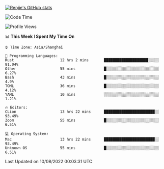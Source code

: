 [![Renjie's GitHub stats](https://github-readme-stats.vercel.app/api?username=liurenjie1024&show_icons=true&theme=chartreuse-dark)](https://github.com/anuraghazra/github-readme-stats)

<!--START_SECTION:waka-->
![Code Time](http://img.shields.io/badge/Code%20Time-0%20secs-blue)

![Profile Views](http://img.shields.io/badge/Profile%20Views-14-blue)

📊 **This Week I Spent My Time On** 

```text
⌚︎ Time Zone: Asia/Shanghai

💬 Programming Languages: 
Rust                     12 hrs 2 mins       ████████████████████░░░░░   81.04% 
Other                    55 mins             █░░░░░░░░░░░░░░░░░░░░░░░░   6.27% 
Bash                     43 mins             █░░░░░░░░░░░░░░░░░░░░░░░░   4.9% 
TOML                     36 mins             █░░░░░░░░░░░░░░░░░░░░░░░░   4.12% 
YAML                     10 mins             ░░░░░░░░░░░░░░░░░░░░░░░░░   1.21%

🔥 Editors: 
CLion                    13 hrs 22 mins      ███████████████████████░░   93.49% 
Zoom                     55 mins             █░░░░░░░░░░░░░░░░░░░░░░░░   6.51%

💻 Operating System: 
Mac                      13 hrs 22 mins      ███████████████████████░░   93.49% 
Unknown OS               55 mins             █░░░░░░░░░░░░░░░░░░░░░░░░   6.51%

```


 Last Updated on 10/08/2022 00:03:31 UTC
<!--END_SECTION:waka-->

